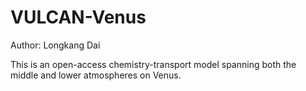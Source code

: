 # VULCAN-Venus
Author: Longkang Dai

This is an open-access chemistry-transport model spanning both the middle and lower atmospheres on Venus.
